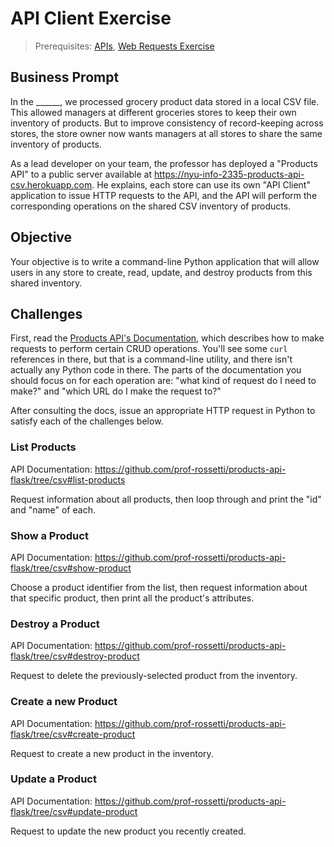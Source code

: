 # API Client Exercise

> Prerequisites: [APIs](notes/apis.md), [Web Requests Exercise](/exercises/web-requests.md)

## Business Prompt

In the ______, we processed grocery product data stored in a local CSV file. This allowed managers at different groceries stores to keep their own inventory of products. But to improve consistency of record-keeping across stores, the store owner now wants managers at all stores to share the same inventory of products.

As a lead developer on your team, the professor has deployed a "Products API" to a public server available at https://nyu-info-2335-products-api-csv.herokuapp.com. He explains, each store can use its own "API Client" application to issue HTTP requests to the API, and the API will perform the corresponding operations on the shared CSV inventory of products.

## Objective

Your objective is to write a command-line Python application that will allow users in any store to create, read, update, and destroy products from this shared inventory.

## Challenges

First, read the [Products API's Documentation](https://github.com/prof-rossetti/products-api-flask/tree/csv#api-documentation), which describes how to make requests to perform certain CRUD operations. You'll see some `curl` references in there, but that is a command-line utility, and there isn't actually any Python code in there. The parts of the documentation you should focus on for each operation are: "what kind of request do I need to make?" and "which URL do I make the request to?"

After consulting the docs, issue an appropriate HTTP request in Python to satisfy each of the challenges below.

### List Products

API Documentation: https://github.com/prof-rossetti/products-api-flask/tree/csv#list-products

Request information about all products, then loop through and print the "id" and "name" of each.

### Show a Product

API Documentation: https://github.com/prof-rossetti/products-api-flask/tree/csv#show-product

Choose a product identifier from the list, then request information about that specific product, then print all the product's attributes.

### Destroy a Product

API Documentation: https://github.com/prof-rossetti/products-api-flask/tree/csv#destroy-product

Request to delete the previously-selected product from the inventory.

### Create a new Product

API Documentation: https://github.com/prof-rossetti/products-api-flask/tree/csv#create-product

Request to create a new product in the inventory.

### Update a Product

API Documentation: https://github.com/prof-rossetti/products-api-flask/tree/csv#update-product

Request to update the new product you recently created.

